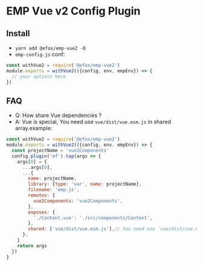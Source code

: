 # EMP Vue v2 Config Plugin

## Install 
+ `yarn add @efox/emp-vue2 -D` 
+ `emp-config.js` conf:
```javascript
const withVue2 = require('@efox/emp-vue2')
module.exports = withVue2(({config, env, empEnv}) => {
  // your options here
})
```

## FAQ
+ Q: How share Vue dependencies ?
+ A: Vue is special, You need use `vue/dist/vue.esm.js` in shared array.example:
```js
const withVue2 = require('@efox/emp-vue2')
module.exports = withVue2(({config, env, empEnv}) => {
  const projectName = 'vue2Components'
  config.plugin('mf').tap(args => {
    args[0] = {
      ...args[0],
      ...{
        name: projectName,
        library: {type: 'var', name: projectName},
        filename: 'emp.js',
        remotes: {
          vue2Components: 'vue2Components',
        },
        exposes: {
          './Content.vue': './src/components/Content',
        },
        shared: ['vue/dist/vue.esm.js'],// You need use `vue/dist/vue.esm.js` here
      },
    }
    return args
  })
}
```
